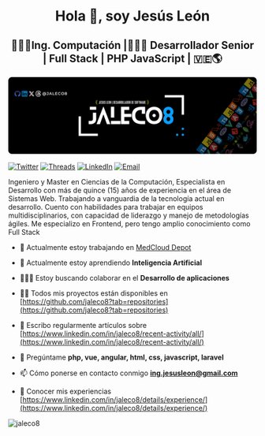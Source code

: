 <h1 align="center">Hola 👋, soy Jesús León</h1>
<h2 align="center">👨🏻‍🎓Ing. Computación |🧑🏻‍💻 Desarrollador Senior | Full Stack | PHP JavaScript | 🇻🇪🌎</h2>

![](./images/JALECO-Banner.png)

[![Twitter](https://img.shields.io/badge/Twitter-jaleco8-0F1419?logo=x&labelColor=0F1419&color=1FA5FF)](https://twitter.com/jaleco8) [![Threads](https://img.shields.io/badge/threads-jaleco8-171819?logo=threads&labelColor=171819&color=A4ABB3)](https://www.threads.net/@jaleco8) [![LinkedIn](https://img.shields.io/badge/LinkedIn-jaleco8-0a66c2?logo=linkedIn&labelColor=0a66c2&color=032342)](https://www.linkedin.com/in/jaleco8) [![Email](https://img.shields.io/badge/ing.jesusleon%40gmail.com-Email_Personal-0D0D0D?logo=gmail&labelColor=0D0D0D&color=F21D2F)](mailto:ing.jesusleon@gmail.com)

Ingeniero y Master en Ciencias de la Computación, Especialista en Desarrollo con más de quince (15) años de experiencia en el área de Sistemas Web. Trabajando a vanguardia de la tecnología actual en desarrollo. Cuento con habilidades para trabajar en equipos multidisciplinarios, con capacidad de liderazgo y manejo de metodologías ágiles.
Me especializo en Frontend, pero tengo amplio conocimiento como Full Stack

- 🔭 Actualmente estoy trabajando en [MedCloud Depot](https://medclouddepot.com/)

- 🌱 Actualmente estoy aprendiendo **Inteligencia Artificial**

- 🙋🏻‍♂️ Estoy buscando colaborar en el **Desarrollo de aplicaciones**

- 👨‍💻 Todos mis proyectos están disponibles en [https://github.com/jaleco8?tab=repositories](https://github.com/jaleco8?tab=repositories)

- 📝 Escribo regularmente artículos sobre [https://www.linkedin.com/in/jaleco8/recent-activity/all/](https://www.linkedin.com/in/jaleco8/recent-activity/all/)

- 💬 Pregúntame **php, vue, angular, html, css, javascript, laravel**

- 📫 Cómo ponerse en contacto conmigo **ing.jesusleon@gmail.com**

- 📄 Conocer mis experiencias [https://www.linkedin.com/in/jaleco8/details/experience/](https://www.linkedin.com/in/jaleco8/details/experience/)

<p><img align="left" src="https://github-readme-stats.vercel.app/api/top-langs?username=jaleco8&show_icons=true&locale=en&layout=compact" alt="jaleco8" /></p>

